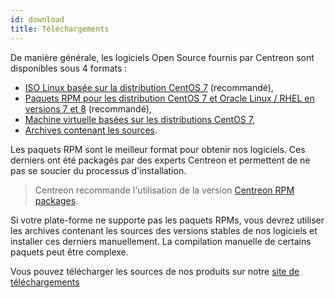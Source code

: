 ```yaml
---
id: download
title: Téléchargements
---
```


De manière générale, les logiciels Open Source fournis par Centreon sont disponibles sous 4 formats :

* [ISO Linux basée sur la distribution CentOS 7](https://download.centreon.com) (recommandé),
* [Paquets RPM pour les distribution CentOS 7 et Oracle Linux / RHEL en versions 7 et 8](https://download.centreon.com) (recommandé),
* [Machine virtuelle basées sur les distributions CentOS 7](https://download.centreon.com),
* [Archives contenant les sources](https://download.centreon.com).

Les paquets RPM sont le meilleur format pour obtenir nos logiciels. Ces derniers ont été packagés par des experts
Centreon et permettent de ne pas se soucier du processus d'installation.

> Centreon recommande l'utilisation de la version [Centreon RPM packages](installation-of-a-central-server/using-packages.md).

Si votre plate-forme ne supporte pas les paquets RPMs, vous devrez utiliser les archives contenant les sources des
versions stables de nos logiciels et installer ces derniers manuellement. La compilation manuelle de certains paquets
peut être complexe.

Vous pouvez télécharger les sources de nos produits sur notre [site de téléchargements](https://download.centreon.com)
